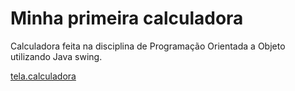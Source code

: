 # Minha primeira calculadora

Calculadora feita na disciplina de Programação Orientada a Objeto utilizando Java swing. 

[tela.calculadora](https://github.com/paulamachadomt/Calculadora-primeira/blob/master/resources/calculadora.png)